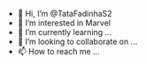 - 👋 Hi, I’m @TataFadinhaS2
- 👀 I’m interested in Marvel 
- 🌱 I’m currently learning ...
- 💞️ I’m looking to collaborate on ...
- 📫 How to reach me ...

<!---
TataFadinhaS2/TataFadinhaS2 is a ✨ special ✨ repository because its `README.md` (this file) appears on your GitHub profile.
You can click the Preview link to take a look at your changes.
--->
